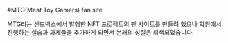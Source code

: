 #MTG(Meat Toy Gamers) fan site

MTG라는 샌드박스에서 발행한 NFT 프로젝트의 팬 사이트를 만들려 했으나
학원에서 진행하는 실습과 과제들을 추가하게 되면서 본래의 성질은 퇴색되었습니다.

